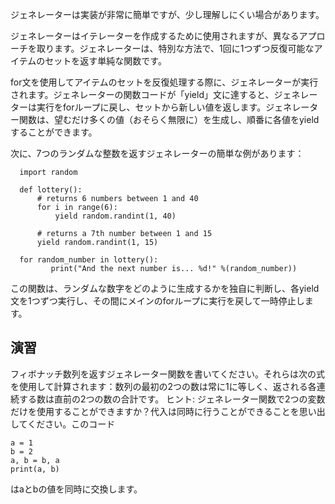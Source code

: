 ジェネレーターは実装が非常に簡単ですが、少し理解しにくい場合があります。

ジェネレーターはイテレーターを作成するために使用されますが、異なるアプローチを取ります。ジェネレーターは、特別な方法で、1回に1つずつ反復可能なアイテムのセットを返す単純な関数です。

for文を使用してアイテムのセットを反復処理する際に、ジェネレーターが実行されます。ジェネレーターの関数コードが「yield」文に達すると、ジェネレーターは実行をforループに戻し、セットから新しい値を返します。ジェネレーター関数は、望むだけ多くの値（おそらく無限に）を生成し、順番に各値をyieldすることができます。

次に、7つのランダムな整数を返すジェネレーターの簡単な例があります：

      import random
      
      def lottery():
          # returns 6 numbers between 1 and 40
          for i in range(6):
              yield random.randint(1, 40)
      
          # returns a 7th number between 1 and 15
          yield random.randint(1, 15)
      
      for random_number in lottery():
             print("And the next number is... %d!" %(random_number))

この関数は、ランダムな数字をどのように生成するかを独自に判断し、各yield文を1つずつ実行し、その間にメインのforループに実行を戻して一時停止します。

演習
--------

フィボナッチ数列を返すジェネレーター関数を書いてください。それらは次の式を使用して計算されます：数列の最初の2つの数は常に1に等しく、返される各連続する数は直前の2つの数の合計です。
ヒント: ジェネレーター関数で2つの変数だけを使用することができますか？代入は同時に行うことができることを思い出してください。このコード

    a = 1
    b = 2
    a, b = b, a
    print(a, b)

はaとbの値を同時に交換します。
